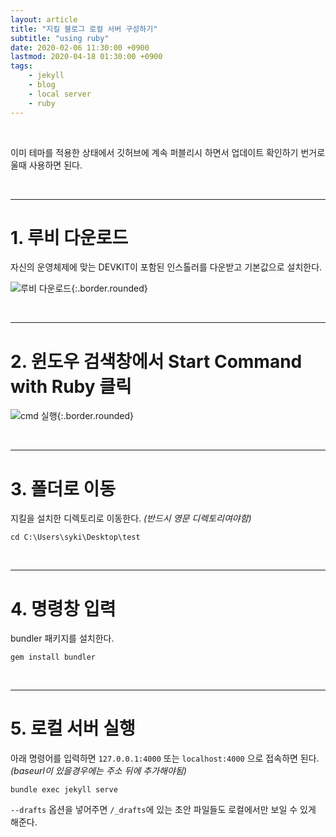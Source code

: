 ```yaml
---
layout: article
title: "지킬 블로그 로컬 서버 구성하기"
subtitle: "using ruby"
date: 2020-02-06 11:30:00 +0900
lastmod: 2020-04-18 01:30:00 +0900
tags: 
    - jekyll
    - blog
    - local server
    - ruby
---
```


<br>

이미 테마를 적용한 상태에서 깃허브에 계속 퍼블리시 하면서 업데이트 확인하기 번거로울때 사용하면 된다.

<br>

---

# 1. 루비 다운로드

자신의 운영체제에 맞는 DEVKIT이 포함된 인스톨러를 다운받고 기본값으로 설치한다.  

![루비 다운로드](https://user-images.githubusercontent.com/59393359/74086021-5649a800-4ac2-11ea-916a-0fa9b518936b.PNG){:.border.rounded}

<br>

---

# 2. 윈도우 검색창에서 Start Command with Ruby 클릭

![cmd 실행](https://user-images.githubusercontent.com/59393359/74086033-695c7800-4ac2-11ea-8ab1-94c303a84d8f.PNG){:.border.rounded}

<br>

---

# 3. 폴더로 이동

지킬을 설치한 디렉토리로 이동한다. *(반드시 영문 디렉토리여야함)*

```
cd C:\Users\syki\Desktop\test
```

<br>

---

# 4. 명령창 입력

bundler 패키지를 설치한다.

```
gem install bundler
```

<br>

---

# 5. 로컬 서버 실행

아래 명령어를 입력하면 `127.0.0.1:4000` 또는 `localhost:4000` 으로 접속하면 된다. *(baseurl이 있을경우에는 주소 뒤에 추가해야됨)*

```
bundle exec jekyll serve
```

`--drafts` 옵션을 넣어주면 `/_drafts`에 있는 초안 파일들도 로컬에서만 보일 수 있게 해준다.

<br><br><br><br>